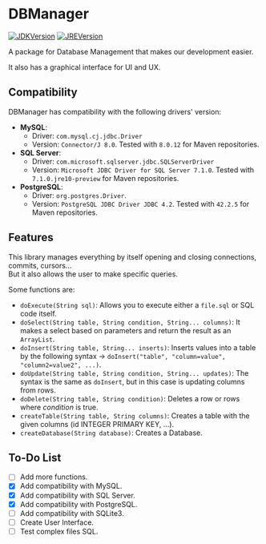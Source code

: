 # DBManager

[![JDKVersion](https://img.shields.io/badge/JDK-8+-red.svg)](https://www.oracle.com/technetwork/java/javase/downloads/jdk8-downloads-2133151.html)
[![JREVersion](https://img.shields.io/badge/JRE-8+-red.svg)](https://www.oracle.com/technetwork/java/javase/downloads/jdk8-downloads-2133151.html)

A package for Database Management that makes our development easier.

It also has a graphical interface for UI and UX.

## Compatibility

DBManager has compatibility with the following drivers' version:

- **MySQL**:
  - Driver: `com.mysql.cj.jdbc.Driver`
  - Version: `Connector/J 8.0`. Tested with `8.0.12` for Maven repositories.
- **SQL Server**:
  - Driver: `com.microsoft.sqlserver.jdbc.SQLServerDriver`
  - Version: `Microsoft JDBC Driver for SQL Server 7.1.0`. Tested with `7.1.0.jre10-preview` for Maven repositories.
- **PostgreSQL**:
  - Driver: `org.postgres.Driver`.
  - Version: `PostgreSQL JDBC Driver JDBC 4.2`. Tested with `42.2.5` for Maven repositories.

## Features

This library manages everything by itself opening and closing connections, commits, cursors...  
But it also allows the user to make specific queries.

Some functions are:

- `doExecute(String sql)`: Allows you to execute either a `file.sql` or SQL code itself.
- `doSelect(String table, String condition, String... columns)`: It makes a select based on parameters and return the result as an `ArrayList`.
- `doInsert(String table, String... inserts)`: Inserts values into a table by the following syntax -> `doInsert("table", "column=value", "column2=value2", ...)`.
- `doUpdate(String table, String condition, String... updates)`: The syntax is the same as `doInsert`, but in this case is updating columns from rows.
- `doDelete(String table, String condition)`: Deletes a row or rows where *condition* is true.
- `createTable(String table, String columns)`: Creates a table with the given columns (id INTEGER PRIMARY KEY, ...).
- `createDatabase(String database)`: Creates a Database.

## To-Do List

- [ ] Add more functions.
- [x] Add compatibility with MySQL.
- [x] Add compatibility with SQL Server.
- [x] Add compatibility with PostgreSQL.
- [ ] Add compatibility with SQLite3.
- [ ] Create User Interface.
- [ ] Test complex files SQL.